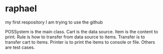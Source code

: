 # raphael
my first respository
I am trying to use the github

POSSystem is the main class.
Cart is the data source.
Item is the content to print.
Rule is how to transfer from data source to items.
Transfer is to transfer cart to items.
Printer is to print the items to console or file.
Others are test cases.
